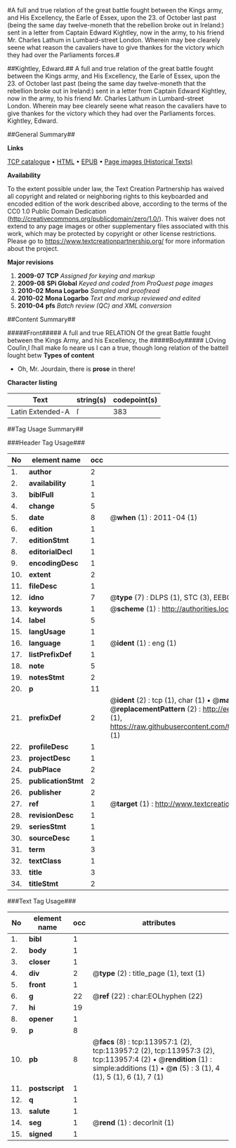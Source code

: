 #A full and true relation of the great battle fought between the Kings army, and His Excellency, the Earle of Essex, upon the 23. of October last past (being the same day twelve-moneth that the rebellion broke out in Ireland:) sent in a letter from Captain Edward Kightley, now in the army, to his friend Mr. Charles Lathum in Lumbard-street London. Wherein may bee clearely seene what reason the cavaliers have to give thankes for the victory which they had over the Parliaments forces.#

##Kightley, Edward.##
A full and true relation of the great battle fought between the Kings army, and His Excellency, the Earle of Essex, upon the 23. of October last past (being the same day twelve-moneth that the rebellion broke out in Ireland:) sent in a letter from Captain Edward Kightley, now in the army, to his friend Mr. Charles Lathum in Lumbard-street London. Wherein may bee clearely seene what reason the cavaliers have to give thankes for the victory which they had over the Parliaments forces.
Kightley, Edward.

##General Summary##

**Links**

[TCP catalogue](http://www.ota.ox.ac.uk/tcp/)  • 
[HTML](http://tei.it.ox.ac.uk/tcp/Texts-HTML/free/A87/A87717.html)  • 
[EPUB](http://tei.it.ox.ac.uk/tcp/Texts-EPUB/free/A87/A87717.epub) • 
[Page images (Historical Texts)](https://historicaltexts.jisc.ac.uk/eebo-99861812e)

**Availability**

To the extent possible under law, the Text Creation Partnership has waived all copyright and related or neighboring rights to this keyboarded and encoded edition of the work described above, according to the terms of the CC0 1.0 Public Domain Dedication (http://creativecommons.org/publicdomain/zero/1.0/). This waiver does not extend to any page images or other supplementary files associated with this work, which may be protected by copyright or other license restrictions. Please go to https://www.textcreationpartnership.org/ for more information about the project.

**Major revisions**

1. __2009-07__ __TCP__ *Assigned for keying and markup*
1. __2009-08__ __SPi Global__ *Keyed and coded from ProQuest page images*
1. __2010-02__ __Mona Logarbo__ *Sampled and proofread*
1. __2010-02__ __Mona Logarbo__ *Text and markup reviewed and edited*
1. __2010-04__ __pfs__ *Batch review (QC) and XML conversion*

##Content Summary##

#####Front#####
A full and true RELATION Of the great Battle fought between the Kings Army, and his Excellency, the 
#####Body#####
LOving Couſin,I ſhall make ſo neare us I can a true, though long relation of the battell ſought betw
**Types of content**

  * Oh, Mr. Jourdain, there is **prose** in there!

**Character listing**


|Text|string(s)|codepoint(s)|
|---|---|---|
|Latin Extended-A|ſ|383|

##Tag Usage Summary##

###Header Tag Usage###

|No|element name|occ|attributes|
|---|---|---|---|
|1.|__author__|2||
|2.|__availability__|1||
|3.|__biblFull__|1||
|4.|__change__|5||
|5.|__date__|8| @__when__ (1) : 2011-04 (1)|
|6.|__edition__|1||
|7.|__editionStmt__|1||
|8.|__editorialDecl__|1||
|9.|__encodingDesc__|1||
|10.|__extent__|2||
|11.|__fileDesc__|1||
|12.|__idno__|7| @__type__ (7) : DLPS (1), STC (3), EEBO-CITATION (1), PROQUEST (1), VID (1)|
|13.|__keywords__|1| @__scheme__ (1) : http://authorities.loc.gov/ (1)|
|14.|__label__|5||
|15.|__langUsage__|1||
|16.|__language__|1| @__ident__ (1) : eng (1)|
|17.|__listPrefixDef__|1||
|18.|__note__|5||
|19.|__notesStmt__|2||
|20.|__p__|11||
|21.|__prefixDef__|2| @__ident__ (2) : tcp (1), char (1)  •  @__matchPattern__ (2) : ([0-9\-]+):([0-9IVX]+) (1), (.+) (1)  •  @__replacementPattern__ (2) : http://eebo.chadwyck.com/downloadtiff?vid=$1&page=$2 (1), https://raw.githubusercontent.com/textcreationpartnership/Texts/master/tcpchars.xml#$1 (1)|
|22.|__profileDesc__|1||
|23.|__projectDesc__|1||
|24.|__pubPlace__|2||
|25.|__publicationStmt__|2||
|26.|__publisher__|2||
|27.|__ref__|1| @__target__ (1) : http://www.textcreationpartnership.org/docs/. (1)|
|28.|__revisionDesc__|1||
|29.|__seriesStmt__|1||
|30.|__sourceDesc__|1||
|31.|__term__|3||
|32.|__textClass__|1||
|33.|__title__|3||
|34.|__titleStmt__|2||


###Text Tag Usage###

|No|element name|occ|attributes|
|---|---|---|---|
|1.|__bibl__|1||
|2.|__body__|1||
|3.|__closer__|1||
|4.|__div__|2| @__type__ (2) : title_page (1), text (1)|
|5.|__front__|1||
|6.|__g__|22| @__ref__ (22) : char:EOLhyphen (22)|
|7.|__hi__|19||
|8.|__opener__|1||
|9.|__p__|8||
|10.|__pb__|8| @__facs__ (8) : tcp:113957:1 (2), tcp:113957:2 (2), tcp:113957:3 (2), tcp:113957:4 (2)  •  @__rendition__ (1) : simple:additions (1)  •  @__n__ (5) : 3 (1), 4 (1), 5 (1), 6 (1), 7 (1)|
|11.|__postscript__|1||
|12.|__q__|1||
|13.|__salute__|1||
|14.|__seg__|1| @__rend__ (1) : decorInit (1)|
|15.|__signed__|1||
